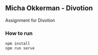 ## Micha Okkerman - Divotion

Assignment for Divotion

### How to run

```bash
npm install
npm run serve
```
